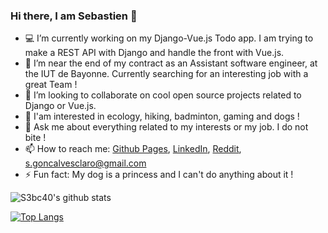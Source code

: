 ### Hi there, I am Sebastien 👋

- :computer: I’m currently working on my Django-Vue.js Todo app. I am trying to make a REST API with Django and handle the front with Vue.js.
- :loudspeaker: I’m near the end of my contract as an Assistant software engineer, at the IUT de Bayonne. Currently searching for an interesting job with a great Team !
- :busts_in_silhouette: I’m looking to collaborate on cool open source projects related to Django or Vue.js.
- :stars: I'am interested in ecology, hiking, badminton, gaming and dogs !
- 💬 Ask me about everything related to my interests or my job. I do not bite !
- 📫 How to reach me: [Github Pages](https://s3bc40.github.io/), [LinkedIn](https://www.linkedin.com/in/sgoncalvesclaro-bioinfo/), [Reddit](https://www.reddit.com/user/s3bc40), [s.goncalvesclaro@gmail.com](mailto:s.goncalvesclaro@gmail.com)
- ⚡ Fun fact: My dog is a princess and I can't do anything about it !  

![S3bc40's github stats](https://github-readme-stats.vercel.app/api?username=s3bc40&show_icons=true&theme=synthwave)

[![Top Langs](https://github-readme-stats.vercel.app/api/top-langs/?username=s3bc40&hide=html&exclude_repo=kaggle_competitions&langs_count=5)](https://github.com/anuraghazra/github-readme-stats)
